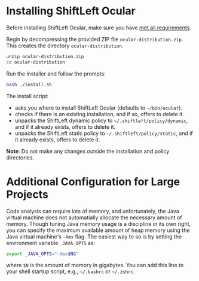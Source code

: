 # Installing ShiftLeft Ocular

Before installing ShiftLeft Ocular, make sure you have [met all requirements](../introduction/requirements).

Begin by decompressing the provided ZIP file `ocular-distribution.zip`. This creates the directory `ocular-distribution`.

```bash
unzip ocular-distribution.zip
cd ocular-distribution
```

Run the installer and follow the prompts:

```bash
bash ./install.sh
```

The install script:

* asks you where to install ShiftLeft Ocular (defaults to `~/bin/ocular`).
* checks if there is an existing installation, and if so, offers to delete it.
* unpacks the ShiftLeft dynamic policy to `~/.shiftleft/policy/dynamic`, and if it already exists, offers to delete it.
* unpacks the ShiftLeft static policy to `~/.shiftleft/policy/static`, and if it already exists, offers to delete it.

**Note**: Do not make any changes outside the installation and policy directories.

# Additional Configuration for Large Projects

Code analysis can require lots of memory, and unfortunately, the Java virtual machine does not automatially allocate the necessary amount of memory. Though tuning Java memory usage is a discipline in its own right, you can specify the maximum available amount of heap memory using the Java virtual machine's `-Xmx` flag. The easiest way to so is by setting the environment variable `_JAVA_OPTS` as:

```bash
export _JAVA_OPTS="-Xmx$NG"
```
where `$N` is the amount of memory in gigabytes. You can add this line to your shell startup script, e.g., `~/.bashrc` or `~/.zshrc`.
